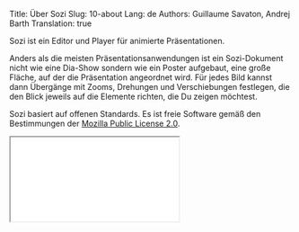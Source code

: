 Title: Über Sozi
Slug: 10-about
Lang: de
Authors: Guillaume Savaton, Andrej Barth
Translation: true

Sozi ist ein Editor und Player für animierte Präsentationen.

Anders als die meisten Präsentationsanwendungen ist ein Sozi-Dokument nicht wie eine Dia-Show sondern wie ein Poster aufgebaut, eine große Fläche, auf der die Präsentation angeordnet wird. Für jedes Bild kannst dann Übergänge mit Zooms, Drehungen und Verschiebungen festlegen, die den Blick jeweils auf die Elemente richten, die Du zeigen möchtest.

Sozi basiert auf offenen Standards.
Es ist freie Software gemäß den Bestimmungen der
[Mozilla Public License 2.0](http://www.mozilla.org/MPL/2.0/).

<iframe class="sozi" src="{static}/presentations/this-is-not-a-slideshow.sozi.html">
</iframe>
